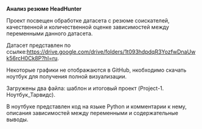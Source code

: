 **Анализ резюме HeadHunter**

Проект посвещен обработке датасета с резюме соискателей, качественной и количественной оценке зависимостей между переменными данного датасета.

Датасет представлен по ссылке:https://drive.google.com/drive/folders/1t093hdpdqR3YozfwDnaUwk56rcH0Ck8P?hl=ru.

Некоторые графики не отображаются в GitHub, нкобходимо скачать ноутбук для получения полной визуализации.

Загружены два файла: шаблон и итоговый проект (Project-1. Ноутбук_Тарвидс).

В ноутбуке представлен код на языке Python и комментарии к нему, описания зависимостей между переменными и содержательные выводы.
